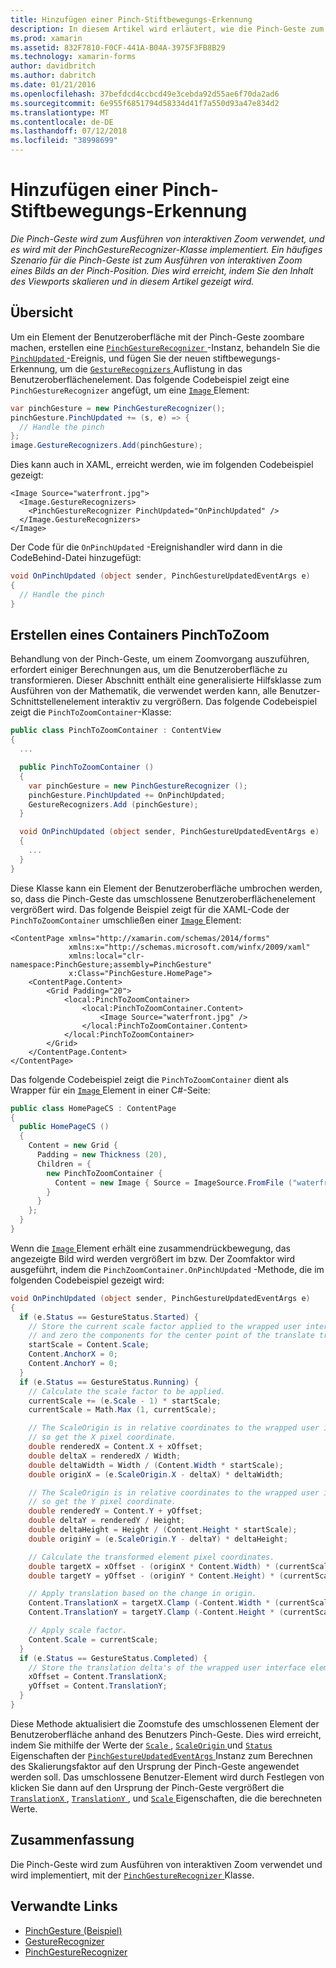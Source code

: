 ```yaml
---
title: Hinzufügen einer Pinch-Stiftbewegungs-Erkennung
description: In diesem Artikel wird erläutert, wie die Pinch-Geste zum Ausführen von interaktiven Zoom eines Bilds an die Pinch-Speicherort verwendet wird.
ms.prod: xamarin
ms.assetid: 832F7810-F0CF-441A-B04A-3975F3FB8B29
ms.technology: xamarin-forms
author: davidbritch
ms.author: dabritch
ms.date: 01/21/2016
ms.openlocfilehash: 37befdcd4ccbcd49e3cebda92d55ae6f70da2ad6
ms.sourcegitcommit: 6e955f6851794d58334d41f7a550d93a47e834d2
ms.translationtype: MT
ms.contentlocale: de-DE
ms.lasthandoff: 07/12/2018
ms.locfileid: "38998699"
---
```

# <a name="adding-a-pinch-gesture-recognizer"></a>Hinzufügen einer Pinch-Stiftbewegungs-Erkennung

_Die Pinch-Geste wird zum Ausführen von interaktiven Zoom verwendet, und es wird mit der PinchGestureRecognizer-Klasse implementiert. Ein häufiges Szenario für die Pinch-Geste ist zum Ausführen von interaktiven Zoom eines Bilds an der Pinch-Position. Dies wird erreicht, indem Sie den Inhalt des Viewports skalieren und in diesem Artikel gezeigt wird._

## <a name="overview"></a>Übersicht

Um ein Element der Benutzeroberfläche mit der Pinch-Geste zoombare machen, erstellen eine [ `PinchGestureRecognizer` ](xref:Xamarin.Forms.PinchGestureRecognizer) -Instanz, behandeln Sie die [ `PinchUpdated` ](xref:Xamarin.Forms.PinchGestureRecognizer.PinchUpdated) -Ereignis, und fügen Sie der neuen stiftbewegungs-Erkennung, um die [ `GestureRecognizers` ](xref:Xamarin.Forms.View.GestureRecognizers) Auflistung in das Benutzeroberflächenelement. Das folgende Codebeispiel zeigt eine `PinchGestureRecognizer` angefügt, um eine [ `Image` ](xref:Xamarin.Forms.Image) Element:

```csharp
var pinchGesture = new PinchGestureRecognizer();
pinchGesture.PinchUpdated += (s, e) => {
  // Handle the pinch
};
image.GestureRecognizers.Add(pinchGesture);
```

Dies kann auch in XAML, erreicht werden, wie im folgenden Codebeispiel gezeigt:

```xaml
<Image Source="waterfront.jpg">
  <Image.GestureRecognizers>
    <PinchGestureRecognizer PinchUpdated="OnPinchUpdated" />
  </Image.GestureRecognizers>
</Image>
```

Der Code für die `OnPinchUpdated` -Ereignishandler wird dann in die CodeBehind-Datei hinzugefügt:

```csharp
void OnPinchUpdated (object sender, PinchGestureUpdatedEventArgs e)
{
  // Handle the pinch
}
```

## <a name="creating-a-pinchtozoom-container"></a>Erstellen eines Containers PinchToZoom

Behandlung von der Pinch-Geste, um einem Zoomvorgang auszuführen, erfordert einiger Berechnungen aus, um die Benutzeroberfläche zu transformieren. Dieser Abschnitt enthält eine generalisierte Hilfsklasse zum Ausführen von der Mathematik, die verwendet werden kann, alle Benutzer-Schnittstellenelement interaktiv zu vergrößern. Das folgende Codebeispiel zeigt die `PinchToZoomContainer`-Klasse:

```csharp
public class PinchToZoomContainer : ContentView
{
  ...

  public PinchToZoomContainer ()
  {
    var pinchGesture = new PinchGestureRecognizer ();
    pinchGesture.PinchUpdated += OnPinchUpdated;
    GestureRecognizers.Add (pinchGesture);
  }

  void OnPinchUpdated (object sender, PinchGestureUpdatedEventArgs e)
  {
    ...
  }
}
```

Diese Klasse kann ein Element der Benutzeroberfläche umbrochen werden, so, dass die Pinch-Geste das umschlossene Benutzeroberflächenelement vergrößert wird. Das folgende Beispiel zeigt für die XAML-Code der `PinchToZoomContainer` umschließen einer [ `Image` ](xref:Xamarin.Forms.Image) Element:

```xaml
<ContentPage xmlns="http://xamarin.com/schemas/2014/forms"
             xmlns:x="http://schemas.microsoft.com/winfx/2009/xaml"
             xmlns:local="clr-namespace:PinchGesture;assembly=PinchGesture"
             x:Class="PinchGesture.HomePage">
    <ContentPage.Content>
        <Grid Padding="20">
            <local:PinchToZoomContainer>
                <local:PinchToZoomContainer.Content>
                    <Image Source="waterfront.jpg" />
                </local:PinchToZoomContainer.Content>
            </local:PinchToZoomContainer>
        </Grid>
    </ContentPage.Content>
</ContentPage>
```

Das folgende Codebeispiel zeigt die `PinchToZoomContainer` dient als Wrapper für ein [ `Image` ](xref:Xamarin.Forms.Image) Element in einer C#-Seite:

```csharp
public class HomePageCS : ContentPage
{
  public HomePageCS ()
  {
    Content = new Grid {
      Padding = new Thickness (20),
      Children = {
        new PinchToZoomContainer {
          Content = new Image { Source = ImageSource.FromFile ("waterfront.jpg") }
        }
      }
    };
  }
}
```

Wenn die [ `Image` ](xref:Xamarin.Forms.Image) Element erhält eine zusammendrückbewegung, das angezeigte Bild wird werden vergrößert im bzw. Der Zoomfaktor wird ausgeführt, indem die `PinchZoomContainer.OnPinchUpdated` -Methode, die im folgenden Codebeispiel gezeigt wird:

```csharp
void OnPinchUpdated (object sender, PinchGestureUpdatedEventArgs e)
{
  if (e.Status == GestureStatus.Started) {
    // Store the current scale factor applied to the wrapped user interface element,
    // and zero the components for the center point of the translate transform.
    startScale = Content.Scale;
    Content.AnchorX = 0;
    Content.AnchorY = 0;
  }
  if (e.Status == GestureStatus.Running) {
    // Calculate the scale factor to be applied.
    currentScale += (e.Scale - 1) * startScale;
    currentScale = Math.Max (1, currentScale);

    // The ScaleOrigin is in relative coordinates to the wrapped user interface element,
    // so get the X pixel coordinate.
    double renderedX = Content.X + xOffset;
    double deltaX = renderedX / Width;
    double deltaWidth = Width / (Content.Width * startScale);
    double originX = (e.ScaleOrigin.X - deltaX) * deltaWidth;

    // The ScaleOrigin is in relative coordinates to the wrapped user interface element,
    // so get the Y pixel coordinate.
    double renderedY = Content.Y + yOffset;
    double deltaY = renderedY / Height;
    double deltaHeight = Height / (Content.Height * startScale);
    double originY = (e.ScaleOrigin.Y - deltaY) * deltaHeight;

    // Calculate the transformed element pixel coordinates.
    double targetX = xOffset - (originX * Content.Width) * (currentScale - startScale);
    double targetY = yOffset - (originY * Content.Height) * (currentScale - startScale);

    // Apply translation based on the change in origin.
    Content.TranslationX = targetX.Clamp (-Content.Width * (currentScale - 1), 0);
    Content.TranslationY = targetY.Clamp (-Content.Height * (currentScale - 1), 0);

    // Apply scale factor.
    Content.Scale = currentScale;
  }
  if (e.Status == GestureStatus.Completed) {
    // Store the translation delta's of the wrapped user interface element.
    xOffset = Content.TranslationX;
    yOffset = Content.TranslationY;
  }
}
```

Diese Methode aktualisiert die Zoomstufe des umschlossenen Element der Benutzeroberfläche anhand des Benutzers Pinch-Geste. Dies wird erreicht, indem Sie mithilfe der Werte der [ `Scale` ](xref:Xamarin.Forms.PinchGestureUpdatedEventArgs.Scale), [ `ScaleOrigin` ](xref:Xamarin.Forms.PinchGestureUpdatedEventArgs.ScaleOrigin) und [ `Status` ](xref:Xamarin.Forms.PinchGestureUpdatedEventArgs.Status) Eigenschaften der [ `PinchGestureUpdatedEventArgs` ](xref:Xamarin.Forms.PinchGestureUpdatedEventArgs) Instanz zum Berechnen des Skalierungsfaktor auf den Ursprung der Pinch-Geste angewendet werden soll. Das umschlossene Benutzer-Element wird durch Festlegen von klicken Sie dann auf den Ursprung der Pinch-Geste vergrößert die [ `TranslationX` ](xref:Xamarin.Forms.VisualElement.TranslationX), [ `TranslationY` ](xref:Xamarin.Forms.VisualElement.TranslationY), und [ `Scale` ](xref:Xamarin.Forms.VisualElement.Scale) Eigenschaften, die die berechneten Werte.

## <a name="summary"></a>Zusammenfassung

Die Pinch-Geste wird zum Ausführen von interaktiven Zoom verwendet und wird implementiert, mit der [ `PinchGestureRecognizer` ](xref:Xamarin.Forms.PinchGestureRecognizer) Klasse.


## <a name="related-links"></a>Verwandte Links

- [PinchGesture (Beispiel)](https://developer.xamarin.com/samples/xamarin-forms/WorkingWithGestures/PinchGesture/)
- [GestureRecognizer](xref:Xamarin.Forms.GestureRecognizer)
- [PinchGestureRecognizer](xref:Xamarin.Forms.PinchGestureRecognizer)
